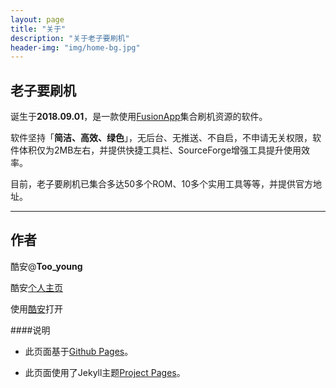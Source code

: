 ```yaml
---
layout: page
title: "关于"
description: "关于老子要刷机"
header-img: "img/home-bg.jpg"
---
```


## 老子要刷机

诞生于**2018.09.01**，是一款使用[FusionApp](https://www.coolapk.com/apk/cn.coldsong.fusionapp)集合刷机资源的软件。

软件坚持「**简洁、高效、绿色**」，无后台、无推送、不自启，不申请无关权限，软件体积仅为2MB左右，并提供快捷工具栏、SourceForge增强工具提升使用效率。

目前，老子要刷机已集合多达50多个ROM、10多个实用工具等等，并提供官方地址。

---

## 作者

酷安@**Too_young**

酷安[个人主页](http://www.coolapk.com/u/709227)

使用[酷安](coolmarket://u/709227)打开

####说明

* 此页面基于[Github Pages](https://pages.github.com/)。

* 此页面使用了Jekyll主题[Project Pages](https://github.com/projectpages)。
